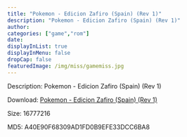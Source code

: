 ```yaml
---
title: "Pokemon - Edicion Zafiro (Spain) (Rev 1)"
description: "Pokemon - Edicion Zafiro (Spain) (Rev 1)"
author: 
categories: ["game","rom"]
date: 
displayInList: true
displayInMenu: false
dropCap: false
featuredImage: /img/miss/gamemiss.jpg
---
```


Description: Pokemon - Edicion Zafiro (Spain) (Rev 1)

Download: <a style="text-decoration:underline;" href="https://mega.nz/#!iKByVIzQ!yzEV12rfyrVt52o0bu2jM96WjO4AVk74RAF9Eae1pmM" target = "_blank" rel = "nofollow" > Pokemon - Edicion Zafiro (Spain) (Rev 1)</a>

Size: 16777216

MD5: A40E90F68309AD1FD0B9EFE33DCC6BA8

